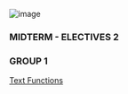 ![image](https://github.com/MarjhunCacao/Group-1-Midterm-Dashboard/assets/144245978/fc59e565-6bef-4b80-8a13-cb14b83b9d03)
### MIDTERM - ELECTIVES 2

### GROUP 1

[Text Functions](docs/TEXT.md)


